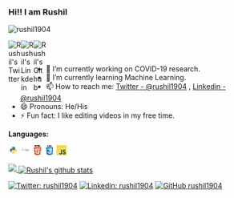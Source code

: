 ### Hi!! I am Rushil


<p align="left"> <img src="https://komarev.com/ghpvc/?username=rushil1904&label=Views&color=blue&style=plastic" alt="rushil1904" /> </p>


<a href="https://twitter.com/rushil1904">
  <img align="left" alt="Rushil's Twitter" width="25px" src="https://images.vexels.com/media/users/3/137419/isolated/preview/b1a3fab214230557053ed1c4bf17b46c-twitter-icon-logo-by-vexels.png" />
</a>
<a href="https://linkedin.com/in/rushil1904">
  <img align="left" alt="Rushil's Linkdein" width="25px" src="https://images.vexels.com/media/users/3/137382/isolated/preview/c59b2807ea44f0d70f41ca73c61d281d-linkedin-icon-logo-by-vexels.png" />
</a>
<a href="https://github.com/rushil1904">
  <img align="left" alt="Rushil's Github" width="25px" src="https://img.icons8.com/color/344/github--v1.png" />
</a>


<br/>
<br/>


- 🔭 I’m currently working on COVID-19 research.
- 🌱 I’m currently learning Machine Learning.
- 📫 How to reach me: [Twitter - @rushil1904](https://twitter.com/rushil1904) , [Linkedin - @rushil1904](https://linkedin.com/in/rushil1904)
- 😄 Pronouns: He/His
- ⚡ Fun fact: I like editing videos in my free time.




**Languages:**  

<code><img height="20" src="https://raw.githubusercontent.com/github/explore/80688e429a7d4ef2fca1e82350fe8e3517d3494d/topics/python/python.png"></code>
<code><img height="20" src="https://raw.githubusercontent.com/github/explore/80688e429a7d4ef2fca1e82350fe8e3517d3494d/topics/java/java.png"></code>
<code><img height="20" src="https://raw.githubusercontent.com/github/explore/80688e429a7d4ef2fca1e82350fe8e3517d3494d/topics/html/html.png"></code>
<code><img height="20" src="https://raw.githubusercontent.com/github/explore/80688e429a7d4ef2fca1e82350fe8e3517d3494d/topics/css/css.png"></code> 
<code><img height="20" src="https://raw.githubusercontent.com/github/explore/80688e429a7d4ef2fca1e82350fe8e3517d3494d/topics/javascript/javascript.png"></code> 

<a href="https://github.com/rushil1904">
  <img src="https://github-readme-stats.vercel.app/api/top-langs/?username=rushil1904&theme=dracula&hide_langs_below=1" />
</a>
<a href="https://github.com/rushil1904">
 <img align="center" src="https://github-readme-stats.vercel.app/api?username=rushil1904&show_icons=true&theme=light&line_height=27&hide=stars,contribs&count_private=true" alt="Rushil's github stats"/>
</a>

[![Twitter: rushil1904](https://img.shields.io/twitter/follow/rushil1904?style=social)](https://twitter.com/rushil1904)
[![Linkedin: rushil1904](https://img.shields.io/badge/-rushil1904-blue?style=flat-square&logo=Linkedin&logoColor=white&link=https://www.linkedin.com/in/rushil1904/)](https://www.linkedin.com/in/rushil1904/)
[![GitHub rushil1904](https://img.shields.io/github/followers/rushil1904?label=follow&style=social)](https://github.com/rushil1904)
